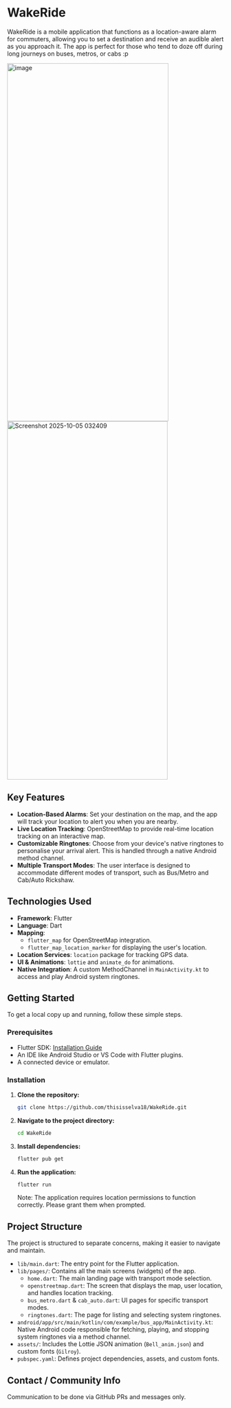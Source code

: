 # WakeRide

WakeRide is a mobile application that functions as a location-aware alarm for commuters, allowing you to set a destination and receive an audible alert as you approach it. The app is perfect for those who tend to doze off during long journeys on buses, metros, or cabs :p

<img width="375" height="833" alt="image" src="https://github.com/user-attachments/assets/89d6d779-1be8-4917-a619-35f2db5f67b8" />

<img width="373" height="834" alt="Screenshot 2025-10-05 032409" src="https://github.com/user-attachments/assets/f60dd529-1c40-4c40-b746-81081945b71c" />


## Key Features

*   **Location-Based Alarms**: Set your destination on the map, and the app will track your location to alert you when you are nearby.
*   **Live Location Tracking**: OpenStreetMap to provide real-time location tracking on an interactive map.
*   **Customizable Ringtones**: Choose from your device's native ringtones to personalise your arrival alert. This is handled through a native Android method channel.
*   **Multiple Transport Modes**: The user interface is designed to accommodate different modes of transport, such as Bus/Metro and Cab/Auto Rickshaw.

## Technologies Used

*   **Framework**: Flutter
*   **Language**: Dart
*   **Mapping**: 
    *   `flutter_map` for OpenStreetMap integration.
    *   `flutter_map_location_marker` for displaying the user's location.
*   **Location Services**: `location` package for tracking GPS data.
*   **UI & Animations**: `lottie` and `animate_do` for animations.
*   **Native Integration**: A custom MethodChannel in `MainActivity.kt` to access and play Android system ringtones.

## Getting Started

To get a local copy up and running, follow these simple steps.

### Prerequisites

*   Flutter SDK: [Installation Guide](https://flutter.dev/docs/get-started/install)
*   An IDE like Android Studio or VS Code with Flutter plugins.
*   A connected device or emulator.

### Installation

1.  **Clone the repository:**
    ```sh
    git clone https://github.com/thisisselva18/WakeRide.git
    ```

2.  **Navigate to the project directory:**
    ```sh
    cd WakeRide
    ```

3.  **Install dependencies:**
    ```sh
    flutter pub get
    ```
    
4.  **Run the application:**
    ```sh
    flutter run
    ```
    Note: The application requires location permissions to function correctly. Please grant them when prompted.


## Project Structure

The project is structured to separate concerns, making it easier to navigate and maintain.

*   `lib/main.dart`: The entry point for the Flutter application.
*   `lib/pages/`: Contains all the main screens (widgets) of the app.
    *   `home.dart`: The main landing page with transport mode selection.
    *   `openstreetmap.dart`: The screen that displays the map, user location, and handles location tracking.
    *   `bus_metro.dart` & `cab_auto.dart`: UI pages for specific transport modes.
    *   `ringtones.dart`: The page for listing and selecting system ringtones.
*   `android/app/src/main/kotlin/com/example/bus_app/MainActivity.kt`: Native Android code responsible for fetching, playing, and stopping system ringtones via a method channel.
*   `assets/`: Includes the Lottie JSON animation (`Bell_anim.json`) and custom fonts (`Gilroy`).
*   `pubspec.yaml`: Defines project dependencies, assets, and custom fonts.

## Contact / Community Info
Communication to be done via GitHub PRs and messages only.

